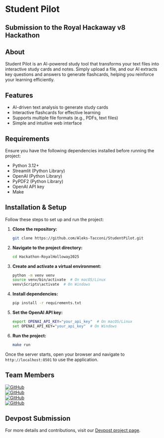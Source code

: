# Student Pilot
## Submission to the Royal Hackaway v8 Hackathon 

## About
Student Pilot is an AI-powered study tool that transforms your text files into interactive study cards and notes. Simply upload a file, and our AI extracts key questions and answers to generate flashcards, helping you reinforce your learning efficiently.

## Features
- AI-driven text analysis to generate study cards
- Interactive flashcards for effective learning
- Supports multiple file formats (e.g., PDFs, text files)
- Simple and intuitive web interface

## Requirements
Ensure you have the following dependencies installed before running the project:

- Python 3.12+
- Streamlit (Python Library)
- OpenAI (Python Library)
- PyPDF2 (Python Library)
- OpenAI API key
- Make

## Installation & Setup
Follow these steps to set up and run the project:

1. **Clone the repository:**
   ```sh
   git clone https://github.com/Aleks-Tacconi/StudentPilot.git
   ```
2. **Navigate to the project directory:**
   ```sh
   cd Hackathon-RoyalHolloway2025
   ```
3. **Create and activate a virtual environment:**
   ```sh
   python -m venv venv
   source venv/bin/activate  # On macOS/Linux
   venv\Scripts\activate  # On Windows
   ```
4. **Install dependencies:**
   ```sh
   pip install -r requirements.txt
   ```
5. **Set the OpenAI API key:**
   ```sh
   export OPENAI_API_KEY="your_api_key"  # On macOS/Linux
   set OPENAI_API_KEY="your_api_key"  # On Windows
   ```
6. **Run the project:**
   ```sh
   make run
   ```

Once the server starts, open your browser and navigate to `http://localhost:8501` to use the application.

## Team Members
<a href="https://github.com/Aleks-Tacconi">![GitHub](https://img.shields.io/badge/GitHub-Aleksander_Tacconi-blue?logo=github&logoColor=white&style=for-the-badge)</a><br>
<a href="https://github.com/christopherwhite06">![GitHub](https://img.shields.io/badge/GitHub-Christopher_White-blue?logo=github&logoColor=white&style=for-the-badge)</a><br>
<a href="https://github.com/fawwaz1123">![GitHub](https://img.shields.io/badge/GitHub-Fawwaz_Ahmed-blue?logo=github&logoColor=white&style=for-the-badge)</a><br>
<a href="https://github.com/jessicakanik">![GitHub](https://img.shields.io/badge/GitHub-Jessica_Kanikaram-blue?logo=github&logoColor=white&style=for-the-badge)</a><br>

## Devpost Submission
For more details and contributions, visit our [Devpost project page](https://devpost.com/software/ai-flashcards-6fjodu?ref_content=my-projects-tab&ref_feature=my_projects).

